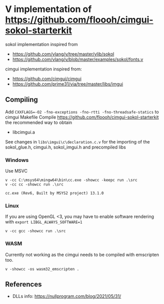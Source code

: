 # V implementation of https://github.com/floooh/cimgui-sokol-starterkit

sokol implementation inspired from

- https://github.com/vlang/v/tree/master/vlib/sokol
- https://github.com/vlang/v/blob/master/examples/sokol/fonts.v

cimgui implementation inspired from:

- https://github.com/cimgui/cimgui
- https://github.com/prime31/via/tree/master/libs/imgui

## Compiling

Add `CXXFLAGS=-O2 -fno-exceptions -fno-rtti -fno-threadsafe-statics` to cimgui Makefile
Compile https://github.com/floooh/cimgui-sokol-starterkit the recommended way to obtain

- libcimgui.a

See changes in `libs\imgui\c\declaration.c.v` for the importing of the sokol_glue.h, cimgui.h, sokol_imgui.h and precompiled libs

### Windows

Use MSVC

```
v -cc C:\msys64\mingw64\bin\cc.exe -showcc -keepc run .\src
v -cc cc -showcc run .\src
```

```
cc.exe (Rev6, Built by MSYS2 project) 13.1.0
```

### Linux

If you are using OpenGL <3, you may have to enable software rendering with `export LIBGL_ALWAYS_SOFTWARE=1`

```
v -cc gcc -showcc run .\src
```

### WASM

Currently not working as the cimgui needs to be compiled with emscripten too.

```
v -showcc -os wasm32_emscripten .
```

## References

- DLLs info: https://nullprogram.com/blog/2021/05/31/
